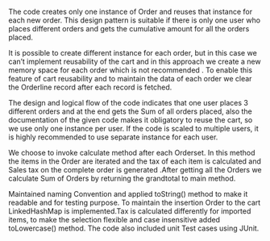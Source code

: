 The code creates only one instance of Order and reuses that instance for each new order. This design pattern is suitable if there is only one user who places different orders and gets the cumulative amount for all the orders placed. 

It is possible to create different instance for each order, but in this case we can’t implement reusability of the cart and in this approach we create a new memory space for each order which is not recommended . To enable this feature of cart reusability and to maintain the data of each order we clear the Orderline record after each record is fetched.

The design and logical flow of the code indicates that one user places 3 different orders and at the end gets the Sum of all orders placed, also the documentation of the given code makes it obligatory to reuse the cart, so we use only one instance per user. If the code is scaled to multiple users, it is highly recommended to use separate instance for each user.

We choose to invoke calculate method after each Orderset. In this method the items in the Order are iterated and the tax of each item is calculated and Sales tax on the complete order is generated .After getting all the Orders we calculate Sum of Orders by returning the grandtotal to main method.

Maintained naming Convention and applied toString() method to make it readable and for testing purpose. To maintain the insertion Order to the cart LinkedHashMap  is implemented.Tax is calculated differently for imported items, to make the selection flexible and case insensitive added toLowercase() method. The code also included unit Test cases using JUnit.

 
